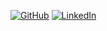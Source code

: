 [![GitHub](https://img.shields.io/github/followers/joshbuchea?label=Followers&logo=GitHub&style=flat-square)](https://github.com/mrezahemmati)
[![LinkedIn](https://img.shields.io/badge/LinkedIn-500+-blue.svg?style=flat-square&logo=linkedin)](https://www.linkedin.com/in/mrezahemmati/)


<!--
**mrezahemmati/mrezahemmati** is a ✨ _special_ ✨ repository because its `README.md` (this file) appears on your GitHub profile.

Here are some ideas to get you started:

- 🔭 I’m currently working on ...
- 🌱 I’m currently learning ...
- 👯 I’m looking to collaborate on ...
- 🤔 I’m looking for help with ...
- 💬 Ask me about ...
- 📫 How to reach me: ...
- 😄 Pronouns: ...
- ⚡ Fun fact: ...
-->
